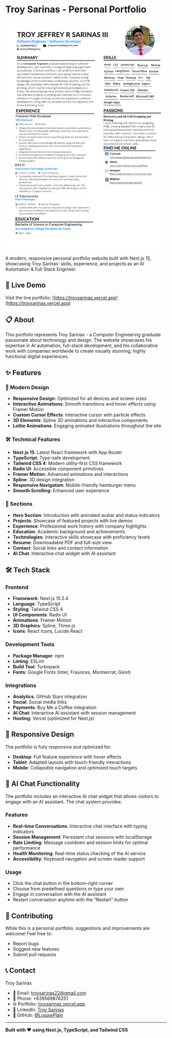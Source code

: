 # Troy Sarinas - Personal Portfolio

![Portfolio Preview](public/SoftwareEngineerDeveloperSarinas.png)

A modern, responsive personal portfolio website built with Next.js 15, showcasing Troy Sarinas' skills, experience, and projects as an AI Automation & Full Stack Engineer.

## 🚀 Live Demo

Visit the live portfolio: [https://troysarinas.vercel.app](https://troysarinas.vercel.app)

## 📋 About

This portfolio represents Troy Sarinas - a Computer Engineering graduate passionate about technology and design. The website showcases his expertise in AI automation, full-stack development, and his collaborative work with companies worldwide to create visually stunning, highly functional digital experiences.

## ✨ Features

### 🎨 Modern Design

- **Responsive Design**: Optimized for all devices and screen sizes
- **Interactive Animations**: Smooth transitions and hover effects using Framer Motion
- **Custom Cursor Effects**: Interactive cursor with particle effects
- **3D Elements**: Spline 3D animations and interactive components
- **Lottie Animations**: Engaging animated illustrations throughout the site

### 🛠️ Technical Features

- **Next.js 15**: Latest React framework with App Router
- **TypeScript**: Type-safe development
- **Tailwind CSS 4**: Modern utility-first CSS framework
- **Radix UI**: Accessible component primitives
- **Framer Motion**: Advanced animations and interactions
- **Spline**: 3D design integration
- **Responsive Navigation**: Mobile-friendly hamburger menu
- **Smooth Scrolling**: Enhanced user experience

### 📱 Sections

- **Hero Section**: Introduction with animated avatar and status indicators
- **Projects**: Showcase of featured projects with live demos
- **Experience**: Professional work history with company highlights
- **Education**: Academic background and achievements
- **Technologies**: Interactive skills showcase with proficiency levels
- **Resume**: Downloadable PDF and full-size view
- **Contact**: Social links and contact information
- **AI Chat**: Interactive chat widget with AI assistant

## 🛠️ Tech Stack

### Frontend

- **Framework**: Next.js 15.5.4
- **Language**: TypeScript
- **Styling**: Tailwind CSS 4
- **UI Components**: Radix UI
- **Animations**: Framer Motion
- **3D Graphics**: Spline, Three.js
- **Icons**: React Icons, Lucide React

### Development Tools

- **Package Manager**: npm
- **Linting**: ESLint
- **Build Tool**: Turbopack
- **Fonts**: Google Fonts (Inter, Fraunces, Montserrat, Geist)

### Integrations

- **Analytics**: GitHub Stars integration
- **Social**: Social media links
- **Payments**: Buy Me a Coffee integration
- **AI Chat**: Interactive AI assistant with session management
- **Hosting**: Vercel (optimized for Next.js)

## 📱 Responsive Design

The portfolio is fully responsive and optimized for:

- **Desktop**: Full feature experience with hover effects
- **Tablet**: Adapted layouts with touch-friendly interactions
- **Mobile**: Collapsible navigation and optimized touch targets

## 🤖 AI Chat Functionality

The portfolio includes an interactive AI chat widget that allows visitors to engage with an AI assistant. The chat system provides:

### Features

- **Real-time Conversations**: Interactive chat interface with typing indicators
- **Session Management**: Persistent chat sessions with localStorage
- **Rate Limiting**: Message cooldown and session limits for optimal performance
- **Health Monitoring**: Real-time status checking of the AI service
- **Accessibility**: Keyboard navigation and screen reader support

### Usage

- Click the chat button in the bottom-right corner
- Choose from predefined questions or type your own
- Engage in conversation with the AI assistant
- Restart conversation anytime with the "Restart" button

## 🤝 Contributing

While this is a personal portfolio, suggestions and improvements are welcome! Feel free to:

- Report bugs
- Suggest new features
- Submit pull requests

## 📞 Contact

Troy Sarinas

- 📧 Email: troysarinas22@gmail.com
- 📱 Phone: +639569878251
- 🌐 Portfolio: [troysarinas.vercel.app](https://troysarinas.vercel.app)
- 💼 LinkedIn: [Troy Sarinas](https://linkedin.com/in/troysarinas)
- 🐙 GitHub: [@LugawPlain](https://github.com/LugawPlain)

---

**Built with ❤️ using Next.js, TypeScript, and Tailwind CSS**
